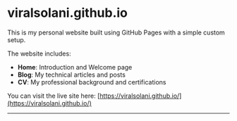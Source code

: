 # viralsolani.github.io

This is my personal website built using GitHub Pages with a simple custom setup.

The website includes:

- **Home**: Introduction and Welcome page
- **Blog**: My technical articles and posts
- **CV**: My professional background and certifications

You can visit the live site here: [https://viralsolani.github.io/](https://viralsolani.github.io/)

---
